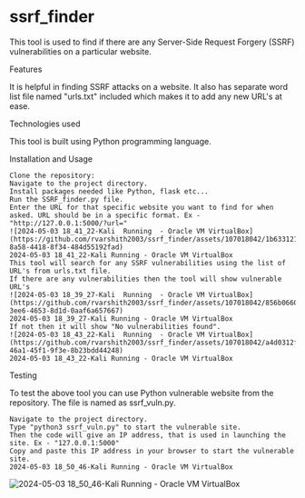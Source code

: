 # ssrf_finder
This tool is used to find if there are any Server-Side Request Forgery (SSRF) vulnerabilities on a particular website.

Features

It is helpful in finding SSRF attacks on a website.
It also has separate word list file named "urls.txt" included which makes it to add any new URL's at ease.

Technologies used

This tool is built using Python programming language.

Installation and Usage

    Clone the repository:
    Navigate to the project directory.
    Install packages needed like Python, flask etc...
    Run the SSRF_finder.py file.
    Enter the URL for that specific website you want to find for when asked. URL should be in a specific format. Ex - "http://127.0.0.1:5000/?url="
    ![2024-05-03 18_41_22-Kali  Running  - Oracle VM VirtualBox](https://github.com/rvarshith2003/ssrf_finder/assets/107018042/1b633121-8a58-4418-8f34-484d55192fad)
    2024-05-03 18_41_22-Kali Running - Oracle VM VirtualBox
    This tool will search for any SSRF vulnerabilities using the list of URL's from urls.txt file.
    If there are any vulnerabilities then the tool will show vulnerable URL's
    ![2024-05-03 18_39_27-Kali  Running  - Oracle VM VirtualBox](https://github.com/rvarshith2003/ssrf_finder/assets/107018042/856b0660-3ee6-4653-8d1d-0aaf6a657667)
    2024-05-03 18_39_27-Kali Running - Oracle VM VirtualBox
    If not then it will show "No vulnerabilities found".
    ![2024-05-03 18_43_22-Kali  Running  - Oracle VM VirtualBox](https://github.com/rvarshith2003/ssrf_finder/assets/107018042/a4d0312f-46a1-45f1-9f3e-8b23bdd44248)
    2024-05-03 18_43_22-Kali Running - Oracle VM VirtualBox
    


Testing

To test the above tool you can use Python vulnerable website from the repository. The file is named as ssrf_vuln.py.

    Navigate to the project directory.
    Type "python3 ssrf_vuln.py" to start the vulnerable site.
    Then the code will give an IP address, that is used in launching the site. Ex - "127.0.0.1:5000"
    Copy and paste this IP address in your browser to start the vulnerable site.
    2024-05-03 18_50_46-Kali Running - Oracle VM VirtualBox

![2024-05-03 18_50_46-Kali  Running  - Oracle VM VirtualBox](https://github.com/rvarshith2003/ssrf_finder/assets/107018042/fd1a3f1c-c6d2-49f9-afa6-b56e00c0f33a)
